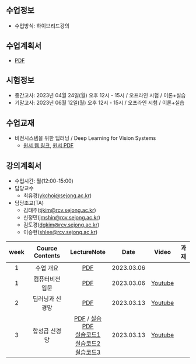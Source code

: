 
## 수업정보
- 수업방식: 하이브리드강의

## 수업계획서
- [PDF](https://github.com/sejongresearch/2023.DeepLearningSystem/blob/main/%E1%84%89%E1%85%AE%E1%84%8B%E1%85%A5%E1%86%B8%E1%84%80%E1%85%A8%E1%84%92%E1%85%AC%E1%86%A8%E1%84%89%E1%85%A5(2023).pdf)

## 시험정보
- 중간고사: 2023년 04월 24일(월) 오후 12시 - 15시 / 오프라인 시험 / 이론+실습
- 기말고사: 2023년 06월 12일(월) 오후 12시 - 15시 / 오프라인 시험 / 이론+실습

## 수업교재
- 비전시스템을 위한 딥러닝 / Deep Learning for Vision Systems
  - [원서 웹 링크](https://livebook.manning.com/book/grokking-deep-learning-for-computer-vision/chapter-1/), [원서 PDF](https://github.com/sejongresearch/2023.DeepLearningSystem/blob/main/deep-learning-for-vision-systems.pdf)

## 강의계획서
- 수업시간: 월(12:00-15:00) 
- 담당교수
  - 최유경(ykchoi@sejong.ac.kr)
- 담당조교(TA)
  - 김태주(tjkim@rcv.sejong.ac.kr)
  - 신정민(jmshin@rcv.sejong.ac.kr)
  - 김도경(dgkim@rcv.sejong.ac.kr)
  - 이승현(shlee@rcv.sejong.ac.kr)

| week | Cource Contents | LectureNote | Date |  Video | 과제 |
|:---:|:---:|:---:|:---:|:---:|:---:|
| 1 | 수업 개요 | [PDF](https://github.com/sejongresearch/2023.DeepLearningSystem/blob/main/LectureNotes/%5B%E1%84%83%E1%85%B5%E1%86%B8%E1%84%85%E1%85%A5%E1%84%82%E1%85%B5%E1%86%BC%E1%84%89%E1%85%B5%E1%84%89%E1%85%B3%E1%84%90%E1%85%A6%E1%86%B7%5D%5B0%E1%84%8C%E1%85%AE%E1%84%8E%E1%85%A1%5D%20%E1%84%80%E1%85%AA%E1%84%86%E1%85%A9%E1%86%A8%E1%84%89%E1%85%A9%E1%84%80%E1%85%A2%201%E1%84%87%E1%85%AE%20(2023)%20R2.pdf) | 2023.03.06 |  | | 
| 1 | 컴퓨터비전 입문 | [PDF](https://github.com/sejongresearch/2023.DeepLearningSystem/blob/main/LectureNotes/%5B%E1%84%83%E1%85%B5%E1%86%B8%E1%84%85%E1%85%A5%E1%84%82%E1%85%B5%E1%86%BC%E1%84%89%E1%85%B5%E1%84%89%E1%85%B3%E1%84%90%E1%85%A6%E1%86%B7%5D%5B1%E1%84%8C%E1%85%AE%E1%84%8E%E1%85%A1%5D%20%E1%84%8F%E1%85%A5%E1%86%B7%E1%84%91%E1%85%B2%E1%84%90%E1%85%A5%E1%84%87%E1%85%B5%E1%84%8C%E1%85%A5%E1%86%AB%20%E1%84%8B%E1%85%B5%E1%86%B8%E1%84%86%E1%85%AE%E1%86%AB%20(2023).pdf) | 2023.03.06 |  [Youtube](https://youtu.be/y_7ROFzkS7E) | |
| 2 | 딥러닝과 신경망 | [PDF](https://github.com/sejongresearch/2023.DeepLearningSystem/blob/main/LectureNotes/%5B%E1%84%83%E1%85%B5%E1%86%B8%E1%84%85%E1%85%A5%E1%84%82%E1%85%B5%E1%86%BC%E1%84%89%E1%85%B5%E1%84%89%E1%85%B3%E1%84%90%E1%85%A6%E1%86%B7%5D%5B2%E1%84%8C%E1%85%AE%E1%84%8E%E1%85%A1%5D%20%E1%84%83%E1%85%B5%E1%86%B8%E1%84%85%E1%85%A5%E1%84%82%E1%85%B5%E1%86%BC%E1%84%80%E1%85%AA%20%E1%84%89%E1%85%B5%E1%86%AB%E1%84%80%E1%85%A7%E1%86%BC%E1%84%86%E1%85%A1%E1%86%BC%20(2023).pdf) | 2023.03.13 |  [Youtube](https://youtu.be/-CDG4fIJfe0) | |
| 3 | 합성곱 신경망 | [PDF](https://github.com/sejongresearch/2023.DeepLearningSystem/blob/main/LectureNotes/%5B%EB%94%A5%EB%9F%AC%EB%8B%9D%EC%8B%9C%EC%8A%A4%ED%85%9C%5D%5B3%EC%A3%BC%EC%B0%A8%5D%20%ED%95%A9%EC%84%B1%EA%B3%B1%20%EC%8B%A0%EA%B2%BD%EB%A7%9D.pdf) / [실습PDF](https://github.com/sejongresearch/2023.DeepLearningSystem/blob/main/LectureNotes/%5B%EB%94%A5%EB%9F%AC%EB%8B%9D%EC%8B%9C%EC%8A%A4%ED%85%9C%5D%5B3%EC%A3%BC%EC%B0%A8%5D%20%ED%95%A9%EC%84%B1%EA%B3%B1%20%EC%8B%A0%EA%B2%BD%EB%A7%9D%20(%EC%8B%A4%EC%8A%B5).pdf) <br/> [실습코드1](https://www.kaggle.com/code/yukyungchoi/2022-dl-w3p1/notebook) <br/> [실습코드2](https://www.kaggle.com/code/yukyungchoi/2022-dl-w3-project-cpu/notebook) <br/> [실습코드3](https://www.kaggle.com/code/yukyungchoi/2022-dl-w3-project-gpu/notebook)| 2023.03.13 |  [Youtube](https://youtu.be/NmUknzJqYG4) | |
